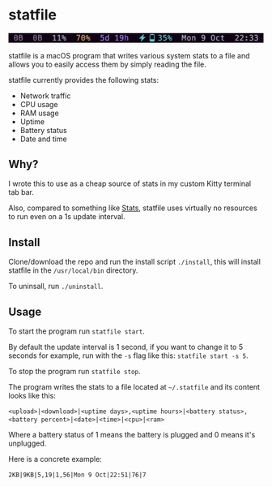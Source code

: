 # statfile

![statfile screenshot](./screenshot.png)

statfile is a macOS program that writes various system stats to a file and
allows you to easily access them by simply reading the file.

statfile currently provides the following stats:

- Network traffic
- CPU usage
- RAM usage
- Uptime
- Battery status
- Date and time

## Why?

I wrote this to use as a cheap source of stats in my custom Kitty terminal tab
bar.

Also, compared to something like [Stats](https://github.com/exelban/stats),
statfile uses virtually no resources to run even on a 1s update interval.

## Install

Clone/download the repo and run the install script `./install`, this will
install statfile in the `/usr/local/bin` directory.

To uninsall, run `./uninstall`.

## Usage

To start the program run `statfile start`.

By default the update interval is 1 second, if you want to change it to 5
seconds for example, run with the `-s` flag like this: `statfile start -s 5`.

To stop the program run `statfile stop`.

The program writes the stats to a file located at `~/.statfile` and its content
looks like this:

```text
<upload>|<download>|<uptime days>,<uptime hours>|<battery status>,<battery percent>|<date>|<time>|<cpu>|<ram>
```

Where a battery status of 1 means the battery is plugged and 0 means it's
unplugged.

Here is a concrete example:

```text
2KB|9KB|5,19|1,56|Mon 9 Oct|22:51|76|7
```
